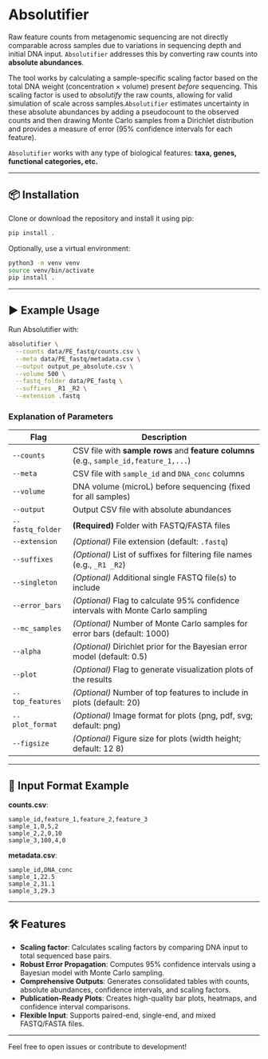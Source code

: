 # Absolutifier

Raw feature counts from metagenomic sequencing are not directly comparable across samples due to variations in sequencing depth and initial DNA input. `Absolutifier` addresses this by converting raw counts into **absolute abundances**.

The tool works by calculating a sample-specific scaling factor based on the total DNA weight (concentration × volume) present *before* sequencing. This scaling factor is used to *absolutify* the raw counts, allowing for valid simulation of scale across samples.`Absolutifier` estimates uncertainty in these absolute abundances by adding a pseudocount to the observed counts and then drawing Monte Carlo samples from a Dirichlet distribution and provides a measure of error (95% confidence intervals for each feature).

`Absolutifier` works with any type of biological features: **taxa, genes, functional categories, etc.**

---

## 📦 Installation

Clone or download the repository and install it using pip:

```bash
pip install .
```

Optionally, use a virtual environment:

```bash
python3 -m venv venv
source venv/bin/activate
pip install .
```

---

## ▶️ Example Usage

Run Absolutifier with:

```bash
absolutifier \
  --counts data/PE_fastq/counts.csv \
  --meta data/PE_fastq/metadata.csv \
  --output output_pe_absolute.csv \
  --volume 500 \
  --fastq_folder data/PE_fastq \
  --suffixes _R1 _R2 \
  --extension .fastq
```

### Explanation of Parameters

| **Flag**         | **Description**                                                                 |
|------------------|---------------------------------------------------------------------------------|
| `--counts`       | CSV file with **sample rows** and **feature columns** (e.g., `sample_id,feature_1,...`) |
| `--meta`         | CSV file with `sample_id` and `DNA_conc` columns                               |
| `--volume`       | DNA volume (microL) before sequencing (fixed for all samples)                              |
| `--output`       | Output CSV file with absolute abundances                                       |
| `--fastq_folder` | **(Required)** Folder with FASTQ/FASTA files                                     |
| `--extension`    | *(Optional)* File extension (default: `.fastq`)                                |
| `--suffixes`     | *(Optional)* List of suffixes for filtering file names (e.g., `_R1 _R2`)       |
| `--singleton`    | *(Optional)* Additional single FASTQ file(s) to include                        |
| `--error_bars`   | *(Optional)* Flag to calculate 95% confidence intervals with Monte Carlo sampling |
| `--mc_samples`   | *(Optional)* Number of Monte Carlo samples for error bars (default: 1000)      |
| `--alpha`        | *(Optional)* Dirichlet prior for the Bayesian error model (default: 0.5)        |
| `--plot`         | *(Optional)* Flag to generate visualization plots of the results               |
| `--top_features` | *(Optional)* Number of top features to include in plots (default: 20)          |
| `--plot_format`  | *(Optional)* Image format for plots (png, pdf, svg; default: png)               |
| `--figsize`      | *(Optional)* Figure size for plots (width height; default: 12 8)                |

---

## 🧪 Input Format Example

**counts.csv**:

```csv
sample_id,feature_1,feature_2,feature_3
sample_1,0,5,2
sample_2,2,0,10
sample_3,100,4,0
```

**metadata.csv**:

```csv
sample_id,DNA_conc
sample_1,22.5
sample_2,31.1
sample_3,29.3
```

---

## 🛠️ Features

- **Scaling factor**: Calculates scaling factors by comparing DNA input to total sequenced base pairs.
- **Robust Error Propagation**: Computes 95% confidence intervals using a Bayesian model with Monte Carlo sampling.
- **Comprehensive Outputs**: Generates consolidated tables with counts, absolute abundances, confidence intervals, and scaling factors.
- **Publication-Ready Plots**: Creates high-quality bar plots, heatmaps, and confidence interval comparisons.
- **Flexible Input**: Supports paired-end, single-end, and mixed FASTQ/FASTA files.

---

Feel free to open issues or contribute to development!
